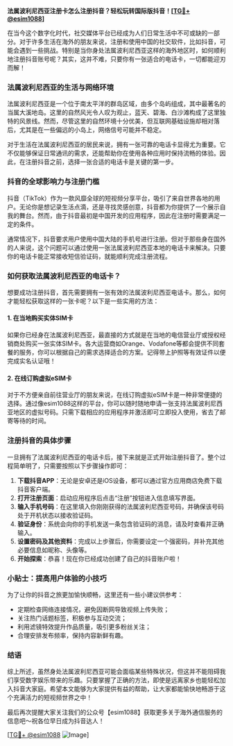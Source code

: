 **法属波利尼西亚注册卡怎么注册抖音？轻松玩转国际版抖音！[[TG💪+ @esim1088](https://t.me/s/esim1088)]**

在当今这个数字化时代，社交媒体平台已经成为人们日常生活中不可或缺的一部分。对于许多生活在海外的朋友来说，注册和使用中国的社交软件，比如抖音，可能会遇到一些挑战。特别是当你身处法属波利尼西亚这样的海外地区时，如何顺利地注册抖音账号呢？其实，这并不难，只要你有一张适合的电话卡，一切都能迎刃而解！

### 法属波利尼西亚的生活与网络环境

法属波利尼西亚是一个位于南太平洋的群岛区域，由多个岛屿组成，其中最著名的当属大溪地岛。这里的自然风光令人叹为观止，蓝天、碧海、白沙滩构成了这里独特的风景线。然而，尽管这里的自然环境十分优美，但互联网基础设施却相对落后，尤其是在一些偏远的小岛上，网络信号可能并不稳定。

对于生活在法属波利尼西亚的居民来说，拥有一张可靠的电话卡显得尤为重要。它不仅能够保证日常通讯的需求，还能帮助你在使用各种应用时保持流畅的体验。因此，在注册抖音之前，选择一张合适的电话卡是关键的第一步。

### 抖音的全球影响力与注册门槛

抖音（TikTok）作为一款风靡全球的短视频分享平台，吸引了来自世界各地的用户。无论你是想记录生活点滴，还是寻找灵感创意，抖音都为你提供了一个展示自我的舞台。然而，由于抖音最初是中国开发的应用程序，因此在注册时需要满足一定的条件。

通常情况下，抖音要求用户使用中国大陆的手机号进行注册。但对于那些身在国外的人来说，这个问题可以通过使用一张法属波利尼西亚本地的电话卡来解决。只要你的电话卡能正常接收短信验证码，就能顺利完成注册流程。

### 如何获取法属波利尼西亚的电话卡？

想要成功注册抖音，首先需要拥有一张有效的法属波利尼西亚电话卡。那么，如何才能轻松获取这样的一张卡呢？以下是一些实用的方法：

#### 1. 在当地购买实体SIM卡
如果你已经身在法属波利尼西亚，最直接的方式就是在当地的电信营业厅或授权经销商处购买一张实体SIM卡。各大运营商如Orange、Vodafone等都会提供不同套餐的服务，你可以根据自己的需求选择适合的方案。记得带上护照等有效证件以便完成实名认证哦！

#### 2. 在线订购虚拟eSIM卡
对于不方便亲自前往营业厅的朋友来说，在线订购虚拟eSIM卡是一种非常便捷的选择。通过像esim1088这样的平台，你可以随时随地申请一张支持法属波利尼西亚地区的虚拟号码。只需下载相应的应用程序并激活即可立即投入使用，省去了邮寄等待的时间。

### 注册抖音的具体步骤

一旦拥有了法属波利尼西亚的电话卡后，接下来就是正式开始注册抖音了。整个过程简单明了，只需要按照以下步骤操作即可：

1. **下载抖音APP**：无论是安卓还是iOS设备，都可以通过官方应用商店免费下载抖音客户端。
2. **打开注册页面**：启动应用程序后点击“注册”按钮进入信息填写界面。
3. **输入手机号码**：在这里填入你刚刚获得的法属波利尼西亚号码，并确保该号码处于开机状态以接收验证码。
4. **验证身份**：系统会向你的手机发送一条包含验证码的消息，请及时查看并正确输入。
5. **设置密码及其他资料**：完成以上步骤后，你需要设定一个强密码，并补充其他必要信息如昵称、头像等。
6. **开始探索**：恭喜！现在你已经成功创建了自己的抖音账户啦！

### 小贴士：提高用户体验的小技巧

为了让你的抖音之旅更加愉快顺畅，这里还有一些小建议供参考：
- 定期检查网络连接情况，避免因断网导致视频上传失败；
- 关注热门话题标签，积极参与互动交流；
- 利用滤镜特效提升作品质量，吸引更多粉丝关注；
- 合理安排发布频率，保持内容新鲜有趣。

### 结语

综上所述，虽然身处法属波利尼西亚可能会面临某些特殊状况，但这并不能阻碍我们享受数字娱乐带来的乐趣。只要掌握了正确的方法，即使是远离家乡也能轻松加入抖音大家庭。希望本文能够为大家提供有益的帮助，让大家都能愉快地畅游于这个充满活力的短视频世界之中！

最后再次提醒大家关注我们的公众号【esim1088】获取更多关于海外通信服务的信息吧～祝各位早日成为抖音达人！

[[TG💪+ @esim1088](https://t.me/s/esim1088) ![Image](https://i.postimg.cc/4NQfJmqS/Snipaste-2025-05-13-00-14-12.png)]